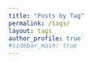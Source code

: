 ```yaml
---
title: "Posts by Tag"
permalink: /tags/
layout: tags
author_profile: true
#sidebar_main: true
---
```

